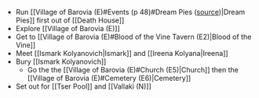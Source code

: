 - Run [[Village of Barovia (E)#Events (p 48)#Dream Pies ([source](https://www.reddit.com/r/CurseofStrahd/comments/8xu9lo/fleshing_out_curse_of_strahd_the_village_of/))|Dream Pies]] first out of [[Death House]]
- Explore [[Village of Barovia (E)]]
- Get to [[Village of Barovia (E)#Blood of the Vine Tavern (E2)|Blood of the Vine]]
- Meet [[Ismark Kolyanovich|Ismark]] and [[Ireena Kolyana|Ireena]]
- Bury [[Ismark Kolyanovich]]
	- Go the the [[Village of Barovia (E)#Church (E5)|Church]] then the [[Village of Barovia (E)#Cemetery (E6)|Cemetery]]
- Set out for [[Tser Pool]] and [[Vallaki (N)]]